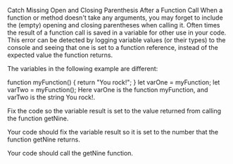 Catch Missing Open and Closing Parenthesis After a Function Call
When a function or method doesn't take any arguments, you may forget to include the (empty) opening and closing parentheses when calling it. Often times the result of a function call is saved in a variable for other use in your code. This error can be detected by logging variable values (or their types) to the console and seeing that one is set to a function reference, instead of the expected value the function returns.

The variables in the following example are different:

function myFunction() {
  return "You rock!";
}
let varOne = myFunction;
let varTwo = myFunction();
Here varOne is the function myFunction, and varTwo is the string You rock!.

Fix the code so the variable result is set to the value returned from calling the function getNine.

Your code should fix the variable result so it is set to the number that the function getNine returns.

Your code should call the getNine function.